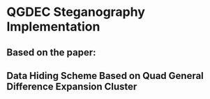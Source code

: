# QGDEC Steganography Implementation
## Based on the paper: 
## Data Hiding Scheme Based on Quad General Difference Expansion Cluster
